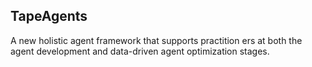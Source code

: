 ## TapeAgents 
A new holistic agent framework that supports practition
ers at both the agent development and data-driven agent optimization stages.